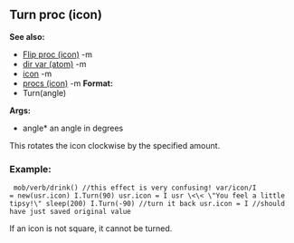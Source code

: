## Turn proc (icon)
**See also:**
*   [Flip proc (icon)](/ref/icon/proc/Flip.md) -m
*   [dir var (atom)](/ref/atom/var/dir.md) -m
*   [icon](/ref/icon.md) -m
*   [procs (icon)](/ref/icon/proc.md) -m<!-- -->
**Format:**
*   Turn(angle)
<!-- -->
**Args:**
*   angle* an angle in degrees


This rotates the icon clockwise by the specified amount.
### Example:

```
 mob/verb/drink() //this effect is very confusing! var/icon/I
= new(usr.icon) I.Turn(90) usr.icon = I usr \<\< \"You feel a little
tipsy!\" sleep(200) I.Turn(-90) //turn it back usr.icon = I //should
have just saved original value 
```
 

If an icon is not
square, it cannot be turned.